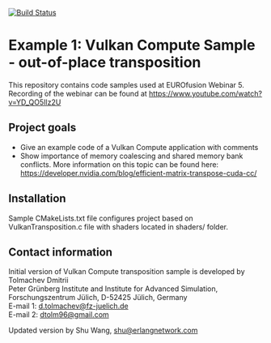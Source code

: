 [![Build Status](https://travis-ci.com/DTolm/VulkanComputeSamples-Transposition.svg?branch=main)](https://travis-ci.com/DTolm/VulkanComputeSamples-Transposition)
# Example 1: Vulkan Compute Sample - out-of-place transposition 
This repository contains code samples used at EUROfusion Webinar 5. Recording of the webinar can be found at https://www.youtube.com/watch?v=YD_QO5Ilz2U

## Project goals
  - Give an example code of a Vulkan Compute application with comments
  - Show importance of memory coalescing and shared memory bank conflicts. More information on this topic can be found here: https://developer.nvidia.com/blog/efficient-matrix-transpose-cuda-cc/

## Installation
Sample CMakeLists.txt file configures project based on VulkanTransposition.c file with shaders located in shaders/ folder.


## Contact information
Initial version of Vulkan Compute transposition sample is developed by Tolmachev Dmitrii\
Peter Grünberg Institute and Institute for Advanced Simulation, Forschungszentrum Jülich,  D-52425 Jülich, Germany\
E-mail 1: <d.tolmachev@fz-juelich.de>\
E-mail 2: <dtolm96@gmail.com>

Updated version by Shu Wang,  <shu@erlangnetwork.com>
